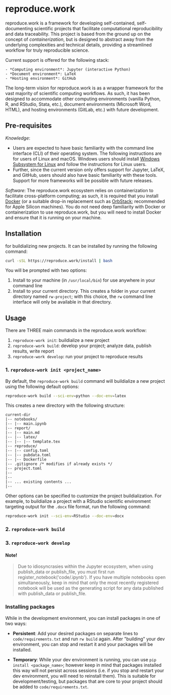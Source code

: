# reproduce.work

reproduce.work is a framework for developing self-contained, self-documenting scientific projects that facilitate computational reproducibility and data traceability. This project is based from the ground up on the concept of *containerization*, but is designed to abstract away from the underlying complexities and technical details, providing a streamlined workflow for truly reproducible science. 

Current support is offered for the following stack:

    - *Computing environment*: Jupyter (interactive Python)
    - *Document environment*: LaTeX
    - *Hosting environment*: GitHub
    
The long-term vision for reproduce.work is as a wrapper framework for the vast majority of scientific computing workflows. As such, it has been designed to accommodate other computing environments (vanilla Python, R, and RStudio, Stata, etc.), document environments (Microsoft Word, HTML), and hosting environments (GitLab, etc.) with future development.


## Pre-requisites

*Knowledge*: 
- Users are expected to have basic familiarity with the command line interface (CLI) of their operating system. The following instructions are for users of Linux and macOS. Windows users should install [Windows Subsystem for Linux](https://docs.microsoft.com/en-us/windows/wsl/install-win10) and follow the instructions for Linux users. 
- Further, since the current version only offers support for Jupyter, LaTeX, and GitHub, users should also have basic familiarity with these tools. Support for more frameworks will be possible with future releases.

*Software*: The reproduce.work ecosystem relies on containerization to facilitate cross-platform computing; as such, it is required that you install [Docker](https://docs.docker.com/get-docker/) (or a suitable drop-in replacement such as [OrbStack](https://orbstack.dev/); recommended for Apple Silicon machines). You do not need deep familiarity with Docker or containerization to use reproduce.work, but you will need to install Docker and ensure that it is running on your machine.


## Installation

for buildializing new projects. It can be installed by running the following command:

```bash
curl -sSL https://reproduce.work/install | bash
```

You will be prompted with two options:
1. Install to your machine (in `/usr/local/bin`) for use anywhere in your command line
2. Install to your current directory. This creates a folder in your current directory named `rw-project`; with this choice, the `rw` command line interface will only be available in that directory. 

## Usage

There are THREE main commands in the reproduce.work workflow:

1. `reproduce-work init`: buildialize a new project
2. `reproduce-work build`: develop your project; analyze data, publish results, write report
3. `reproduce-work develop`: run your project to reproduce results


### 1. `reproduce-work init <project_name>`

By default, the `reproduce-work build` command will buildialize a new project using the following default options:

```bash
reproduce-work build --sci-env=python --doc-env=latex
```

This creates a new directory with the following structure:

```
current-dir
|-- notebooks/
|-- |-- main.ipynb 
|-- report/
|-- |-- main.md
|-- |-- latex/
|-- |-- |-- template.tex
|-- reproduce/
|-- |-- config.toml
|-- |-- pubdata.toml
|-- |-- Dockerfile
|-- .gitignore /* modifies if already exists */
|-- project.toml
|--
|--
|-- ... existing contents ...  
|--  
```

Other options can be specified to customize the project buildialization. For example, to buildialize a project with a RStudio scientific environment targeting output for the `.docx` file format, run the following command:

```bash
reproduce-work init --sci-env=RStudio --doc-env=docx
```

### 2. `reproduce-work build`

### 3. `reproduce-work develop`

#### Note!
> Due to idiosyncrasies within the Jupyter ecosystem, when using publish_data or publish_file, you must first run register_notebook('code/<path to this notebook>.ipynb'). If you have multiple notebooks open simultaneously, keep in mind that only the most recently registered notebook will be used as the generating script for any data published with publish_data or publish_file.


### Installing packages

While in the development environment, you can install packages in one of two ways:

- **Persistent**: Add your desired packages on separate lines to `code/requirements.txt` and run `rw build` again. After "building" your dev environment, you can stop and restart it and your packages will be installed.

- **Temporary**: While your dev environment is running, you can use `pip install <package_name>`; however keep in mind that packages installed this way will not persist across sessions (i.e. if you stop and restart your dev environment, you will need to reinstall them). This is suitable for development/testing, but packages that are core to your project should be added to `code/requirements.txt`.
